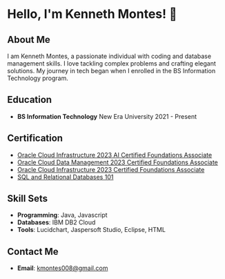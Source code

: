 # Hello, I'm Kenneth Montes! 👋

## About Me

I am Kenneth Montes, a passionate individual with coding and database management skills. I love tackling complex problems and crafting elegant solutions. My journey in tech began when I enrolled in the BS Information Technology program.

## Education

- **BS Information Technology**
  New Era University
  2021 - Present

## Certification

- [Oracle Cloud Infrastructure 2023 AI Certified Foundations Associate](https://catalog-education.oracle.com/pls/certview/sharebadge?id=8F28AE783CC11F49D185189960BC53732428E6947AEA75A949448E4C209CCF6C)
- [Oracle Cloud Data Management 2023 Certified Foundations Associate](https://catalog-education.oracle.com/pls/certview/sharebadge?id=A429E369637EC8A2756DB29AB8A8F2DC3E46512A607E3740DC1F0F2C23170525)
- [Oracle Cloud Infrastructure 2023 Certified Foundations Associate](https://catalog-education.oracle.com/pls/certview/sharebadge?id=005DBE544AF65FCA5FFEC7EE5D9B6AFA010870CC341A01DBFC1873577AE7C7EF)
- [SQL and Relational Databases 101](https://courses.cognitiveclass.ai/certificates/2ff0fd300e0444feabdca9688d236a15)

## Skill Sets

- **Programming**: Java, Javascript
- **Databases**: IBM DB2 Cloud
- **Tools**: Lucidchart, Jaspersoft Studio, Eclipse, HTML

## Contact Me

- **Email**: kmontes008@gmail.com
